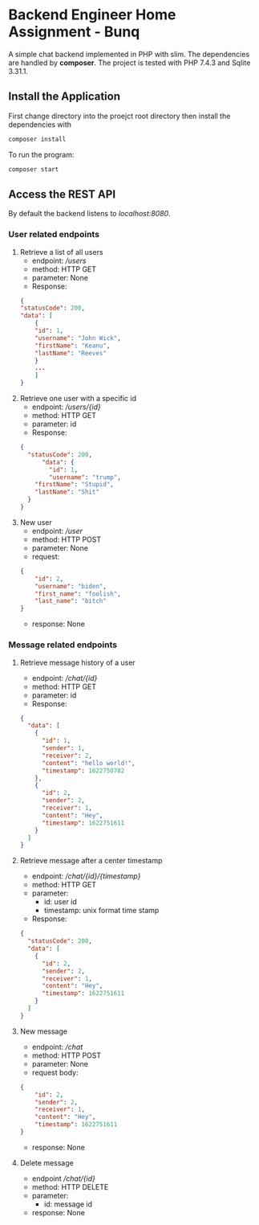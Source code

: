 # Backend Engineer Home Assignment - Bunq 

A simple chat backend implemented in PHP with slim. The dependencies are handled by **composer**. The project is tested with PHP 7.4.3 and Sqlite 3.31.1.

## Install the Application

First change directory into the proejct root directory then install the dependencies with 

```bash
composer install
```
To run the program:

```bash
composer start
```

## Access the REST API
By default the backend listens to *localhost:8080*.

### User related endpoints
1. Retrieve a list of all users
	* endpoint: */users* 
	* method: HTTP GET
	* parameter: None
	* Response:
    ```json
    {
	"statusCode": 200,
	"data": [
	    {
		"id": 1,
		"username": "John Wick",
		"firstName": "Keanu",
		"lastName": "Reeves"
	    }
	    ...
	    ]
    }
    ```
2. Retrieve one user with a specific id 
	* endpoint: */users/{id}*
	* method: HTTP GET
	* parameter: id
	* Response:
	```json
	{
	  "statusCode": 200,
          "data": {
            "id": 1,
            "username": "trump",
	    "firstName": "Stupid",
	    "lastName": "Shit"
	  }
	}
	```
3. New user
	* endpoint: */user*
	* method: HTTP POST
	* parameter: None 
	* request:
	```json
	{
	    "id": 2,
	    "username": "biden",
	    "first_name": "foolish",
	    "last_name": "bitch"
	}
	```
	* response: None

	
### Message related endpoints
1. Retrieve message history of a user
	* endpoint: */chat/{id}*
	* method: HTTP GET	
	* parameter: id
	* Response:
	```json
	{
	  "data": [
	    {
	      "id": 1,
	      "sender": 1,
	      "receiver": 2,
	      "content": "hello world!",
	      "timestamp": 1622750782
	    },
	    {
	      "id": 2,
	      "sender": 2,
	      "receiver": 1,
	      "content": "Hey",
	      "timestamp": 1622751611
	    }
	  ]
	}
	```

2. Retrieve message after a center timestamp
	* endpoint: */chat/{id}/{timestamp}*
	* method: HTTP GET
	* parameter: 
		* id: user id
		* timestamp: unix format time stamp
	* Response:
	```json
	{
	  "statusCode": 200,
	  "data": [
	    {
	      "id": 2,
	      "sender": 2,
	      "receiver": 1,
	      "content": "Hey",
	      "timestamp": 1622751611
	    }
	  ]
	}
	```
3. New message
	* endpoint: */chat*
	* method: HTTP POST
	* parameter: None
	* request body:
	```json
	{
	    "id": 2,
	    "sender": 2,
	    "receiver": 1,
	    "content": "Hey",
	    "timestamp": 1622751611
	}
	```
	* response: None
	
4. Delete message
	* endpoint */chat/{id}*
	* method: HTTP DELETE
	* parameter: 
		* id: message id
	* response: None

